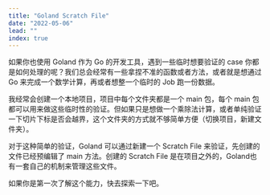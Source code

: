 ```yaml
---
title: "Goland Scratch File"
date: "2022-05-06"
lead: ""
index: true
---
```


如果你也使用 Goland 作为 Go 的开发工具，遇到一些临时想要验证的 case 你都是如何处理的呢？我们总会经常有一些拿捏不准的函数或者方法，或者就是想通过 Go 来完成一个数学计算，再或者想整一个临时的 Job 跑一份数据。

我经常会创建一个本地项目，项目中每个文件夹都是一个 main 包，每个 main 包都可以用来做这些临时性的验证。但如果只是想做一个乘除法计算，或者单纯验证一下切片下标是否会越界，这个文件夹的方式就不够简单方便（切换项目，新建文件夹）。

对于这种简单的验证，Goland 可以通过新建一个 Scratch File 来验证，先创建的文件已经预编辑了 main 方法。创建的 Scratch File 是在项目之外的，Goland也有一套自己的机制来管理这些文件。

如果你是第一次了解这个能力，快去探索一下吧。